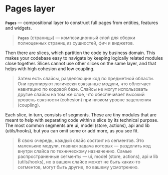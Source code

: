 # Pages layer

**`Pages`** — compositional layer to construct full pages from entities, features and widgets.

> **`Pages`** (страницы) — композиционный слой для сборки полноценных страниц из сущностей, фич и виджетов.

Then there are slices, which partition the code by business domain. This makes your codebase easy to navigate by keeping logically related modules close together. Slices cannot use other slices on the same layer, and that helps with high cohesion and low coupling.

> Затем есть слайсы, разделяющие код по предметной области. Они группируют логически связанные модули, что облегчает навигацию по кодовой базе. Слайсы не могут использовать другие слайсы на том же слое, что обеспечивает высокий уровень связности (cohesion) при низком уровне зацепления (coupling).

Each slice, in turn, consists of segments. These are tiny modules that are meant to help with separating code within a slice by its technical purpose. The most common segments are ui, model (store, actions), api and lib (utils/hooks), but you can omit some or add more, as you see fit.

> В свою очередь, каждый слайс состоит из сегментов. Это маленькие модули, главная задача которых — разделить код внутри слайса по техническому назначению. Самые распространенные сегменты — ui, model (store, actions), api и lib (utils/hooks), но в вашем слайсе может не быть каких-то сегментов, могут быть другие, по вашему усмотрению.
